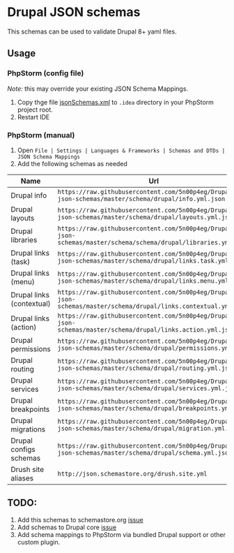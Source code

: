# Drupal JSON schemas
This schemas can be used to validate Drupal 8+ yaml files.

## Usage
### PhpStorm (config file)
*Note:* this may override your existing JSON Schema Mappings.   

1. Copy thge file [jsonSchemas.xml](https://raw.githubusercontent.com/5n00p4eg/Drupal-json-schemas/master/configs/jsonSchemas.xml) to `.idea` directory in your PhpStorm project root.
2. Restart IDE

### PhpStorm (manual)
1. Open `File | Settings | Languages & Frameworks | Schemas and DTDs | JSON Schema Mappings`
2. Add the following schemas as needed

|Name|Url|Pattern|
|----|---|-------|
|Drupal info|`https://raw.githubusercontent.com/5n00p4eg/Drupal-json-schemas/master/schema/drupal/info.yml.json`|`*.info.yml`|
|Drupal layouts|`https://raw.githubusercontent.com/5n00p4eg/Drupal-json-schemas/master/schema/drupal/layouts.yml.json`|`*.layouts.yml`|
|Drupal libraries|`https://raw.githubusercontent.com/5n00p4eg/Drupal-json-schemas/master/schema/schema/drupal/libraries.yml.json`|`*.libraries.yml`|
|Drupal links (task)|`https://raw.githubusercontent.com/5n00p4eg/Drupal-json-schemas/master/schema/drupal/links.task.yml.json`|`*.links.task.yml`|
|Drupal links (menu)|`https://raw.githubusercontent.com/5n00p4eg/Drupal-json-schemas/master/schema/drupal/links.menu.yml.json`|`*.links.menu.yml`|
|Drupal links (contextual)|`https://raw.githubusercontent.com/5n00p4eg/Drupal-json-schemas/master/schema/drupal/links.contextual.yml.json`|`*.links.contextual.yml`|
|Drupal links (action)|`https://raw.githubusercontent.com/5n00p4eg/Drupal-json-schemas/master/schema/drupal/links.action.yml.json`|`*.links.action.yml`|
|Drupal permissions|`https://raw.githubusercontent.com/5n00p4eg/Drupal-json-schemas/master/schema/drupal/permissions.yml.json`|`*.permissions.yml`|
|Drupal routing|`https://raw.githubusercontent.com/5n00p4eg/Drupal-json-schemas/master/schema/drupal/routing.yml.json`|`*.routing.yml`|
|Drupal services|`https://raw.githubusercontent.com/5n00p4eg/Drupal-json-schemas/master/schema/drupal/services.yml.json`|`*.services.yml`|
|Drupal breakpoints|`https://raw.githubusercontent.com/5n00p4eg/Drupal-json-schemas/master/schema/drupal/breakpoints.yml.json`|`*.breakpoints.yml`|
|Drupal migrations|`https://raw.githubusercontent.com/5n00p4eg/Drupal-json-schemas/master/schema/drupal/migration.yml.json`|`*/migrations/*.yml`, `*.migration.*.yml`|
|Drupal configs schemas|`https://raw.githubusercontent.com/5n00p4eg/Drupal-json-schemas/master/schema/drupal/schema.yml.json`|`*/config/schema/*.schema.yml`|
|Drush site aliases|`http://json.schemastore.org/drush.site.yml`|`*/sites/*.site.yml`|

## TODO:
1. Add this schemas to schemastore.org [issue](https://github.com/SchemaStore/schemastore/issues/710)
2. Add schemas to Drupal core [issue](https://www.drupal.org/project/drupal/issues/3061454)
3. Add schema mappings to PhpStorm via bundled Drupal support or other custom plugin.  
